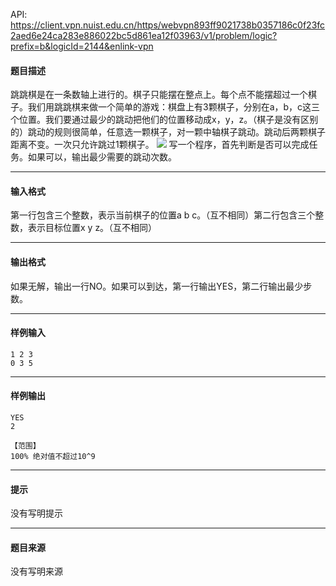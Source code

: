 API: https://client.vpn.nuist.edu.cn/https/webvpn893ff9021738b0357186c0f23fc2aed6e24ca283e886022bc5d861ea12f03963/v1/problem/logic?prefix=b&logicId=2144&enlink-vpn

#### 题目描述

跳跳棋是在一条数轴上进行的。棋子只能摆在整点上。每个点不能摆超过一个棋子。我们用跳跳棋来做一个简单的游戏：棋盘上有3颗棋子，分别在a，b，c这三个位置。我们要通过最少的跳动把他们的位置移动成x，y，z。（棋子是没有区别的）跳动的规则很简单，任意选一颗棋子，对一颗中轴棋子跳动。跳动后两颗棋子距离不变。一次只允许跳过1颗棋子。 ![](../file/2144_0.jpg) 写一个程序，首先判断是否可以完成任务。如果可以，输出最少需要的跳动次数。

---

#### 输入格式

第一行包含三个整数，表示当前棋子的位置a b c。（互不相同）第二行包含三个整数，表示目标位置x y z。（互不相同）

---

#### 输出格式

如果无解，输出一行NO。如果可以到达，第一行输出YES，第二行输出最少步数。

---

#### 样例输入
```
1 2 3
0 3 5

```

---

#### 样例输出
```
YES
2

【范围】
100% 绝对值不超过10^9

```

---

#### 提示

没有写明提示

---

#### 题目来源

没有写明来源